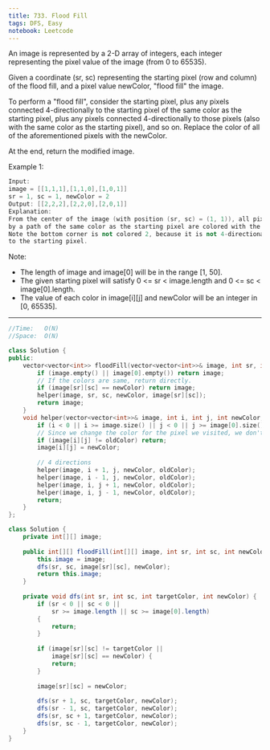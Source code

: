 ```yaml
---
title: 733. Flood Fill
tags: DFS, Easy
notebook: Leetcode
---
```



An image is represented by a 2-D array of integers, each integer representing the pixel value of the image (from 0 to 65535).

Given a coordinate (sr, sc) representing the starting pixel (row and column) of the flood fill, and a pixel value newColor, "flood fill" the image.

To perform a "flood fill", consider the starting pixel, plus any pixels connected 4-directionally to the starting pixel of the same color as the starting pixel, plus any pixels connected 4-directionally to those pixels (also with the same color as the starting pixel), and so on. Replace the color of all of the aforementioned pixels with the newColor.

At the end, return the modified image.

Example 1:

```c++
Input: 
image = [[1,1,1],[1,1,0],[1,0,1]]
sr = 1, sc = 1, newColor = 2
Output: [[2,2,2],[2,2,0],[2,0,1]]
Explanation: 
From the center of the image (with position (sr, sc) = (1, 1)), all pixels connected 
by a path of the same color as the starting pixel are colored with the new color.
Note the bottom corner is not colored 2, because it is not 4-directionally connected
to the starting pixel.
```

Note:

- The length of image and image[0] will be in the range [1, 50].
- The given starting pixel will satisfy 0 <= sr < image.length and 0 <= sc < image[0].length.
- The value of each color in image[i][j] and newColor will be an integer in [0, 65535].

----------

```c++
//Time:   O(N)
//Space:  O(N)

class Solution {
public:
    vector<vector<int>> floodFill(vector<vector<int>>& image, int sr, int sc, int newColor) {
        if (image.empty() || image[0].empty()) return image;
        // If the colors are same, return directly.
        if (image[sr][sc] == newColor) return image;
        helper(image, sr, sc, newColor, image[sr][sc]);
        return image;
    }
    void helper(vector<vector<int>>& image, int i, int j, int newColor, int oldColor) {
        if (i < 0 || i >= image.size() || j < 0 || j >= image[0].size()) return;
        // Since we change the color for the pixel we visited, we don't need to store all visited pixel to avoid repeatedly visiting the same pixel, just make sure the current pixel has oldColor 
        if (image[i][j] != oldColor) return;
        image[i][j] = newColor;
        
        // 4 directions 
        helper(image, i + 1, j, newColor, oldColor);
        helper(image, i - 1, j, newColor, oldColor);
        helper(image, i, j + 1, newColor, oldColor);
        helper(image, i, j - 1, newColor, oldColor);
        return;
    }
};
```

```Java
class Solution {
    private int[][] image;
    
    public int[][] floodFill(int[][] image, int sr, int sc, int newColor) {
        this.image = image;
        dfs(sr, sc, image[sr][sc], newColor);
        return this.image;
    }
    
    private void dfs(int sr, int sc, int targetColor, int newColor) {
        if (sr < 0 || sc < 0 || 
            sr >= image.length || sc >= image[0].length) 
        {
            return;
        }
        
        if (image[sr][sc] != targetColor ||
            image[sr][sc] == newColor) {
            return;
        }
        
        image[sr][sc] = newColor;
        
        dfs(sr + 1, sc, targetColor, newColor);
        dfs(sr - 1, sc, targetColor, newColor);
        dfs(sr, sc + 1, targetColor, newColor);
        dfs(sr, sc - 1, targetColor, newColor);
    }
}
```